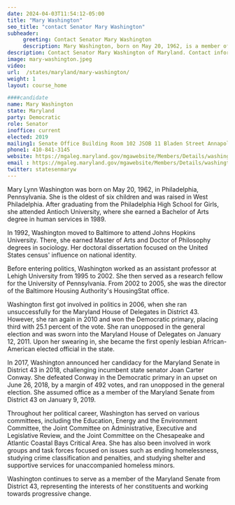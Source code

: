 ```yaml
---
date: 2024-04-03T11:54:12-05:00
title: "Mary Washington"
seo_title: "contact Senator Mary Washington"
subheader:
     greeting: Contact Senator Mary Washington
     description: Mary Washington, born on May 20, 1962, is a member of the Democratic Party and an American politician serving in the Maryland State Senate, representing District 43. She assumed office on January 9, 2019.
description: Contact Senator Mary Washington of Maryland. Contact information for Mary Washington includes email address, phone number, and mailing address.
image: mary-washington.jpeg
video:
url:  /states/maryland/mary-washington/
weight: 1
layout: course_home

####candidate
name: Mary Washington
state: Maryland
party: Democratic
role: Senator
inoffice: current
elected: 2019
mailing1: Senate Office Building Room 102 JSOB 11 Bladen Street Annapolis, MD 21401
phone1: 410-841-3145
website: https://mgaleg.maryland.gov/mgawebsite/Members/Details/washington01/
email : https://mgaleg.maryland.gov/mgawebsite/Members/Details/washington01/
twitter: statesenmaryw
---
```


Mary Lynn Washington was born on May 20, 1962, in Philadelphia, Pennsylvania. She is the oldest of six children and was raised in West Philadelphia. After graduating from the Philadelphia High School for Girls, she attended Antioch University, where she earned a Bachelor of Arts degree in human services in 1989.

In 1992, Washington moved to Baltimore to attend Johns Hopkins University. There, she earned Master of Arts and Doctor of Philosophy degrees in sociology. Her doctoral dissertation focused on the United States census' influence on national identity.

Before entering politics, Washington worked as an assistant professor at Lehigh University from 1995 to 2002. She then served as a research fellow for the University of Pennsylvania. From 2002 to 2005, she was the director of the Baltimore Housing Authority's HousingStat office.

Washington first got involved in politics in 2006, when she ran unsuccessfully for the Maryland House of Delegates in District 43. However, she ran again in 2010 and won the Democratic primary, placing third with 25.1 percent of the vote. She ran unopposed in the general election and was sworn into the Maryland House of Delegates on January 12, 2011. Upon her swearing in, she became the first openly lesbian African-American elected official in the state.

In 2017, Washington announced her candidacy for the Maryland Senate in District 43 in 2018, challenging incumbent state senator Joan Carter Conway. She defeated Conway in the Democratic primary in an upset on June 26, 2018, by a margin of 492 votes, and ran unopposed in the general election. She assumed office as a member of the Maryland Senate from District 43 on January 9, 2019.

Throughout her political career, Washington has served on various committees, including the Education, Energy and the Environment Committee, the Joint Committee on Administrative, Executive and Legislative Review, and the Joint Committee on the Chesapeake and Atlantic Coastal Bays Critical Area. She has also been involved in work groups and task forces focused on issues such as ending homelessness, studying crime classification and penalties, and studying shelter and supportive services for unaccompanied homeless minors.

Washington continues to serve as a member of the Maryland Senate from District 43, representing the interests of her constituents and working towards progressive change.
